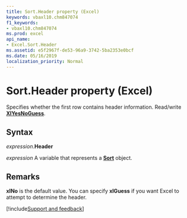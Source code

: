 ```yaml
---
title: Sort.Header property (Excel)
keywords: vbaxl10.chm847074
f1_keywords:
- vbaxl10.chm847074
ms.prod: excel
api_name:
- Excel.Sort.Header
ms.assetid: e5f2967f-de53-96a9-3742-5ba2353e0bcf
ms.date: 05/16/2019
localization_priority: Normal
---
```



# Sort.Header property (Excel)

Specifies whether the first row contains header information. Read/write **[XlYesNoGuess](Excel.XlYesNoGuess.md)**.


## Syntax

_expression_.**Header**

_expression_ A variable that represents a **[Sort](Excel.Sort.md)** object.


## Remarks

**xlNo** is the default value. You can specify **xlGuess** if you want Excel to attempt to determine the header.




[!include[Support and feedback](~/includes/feedback-boilerplate.md)]